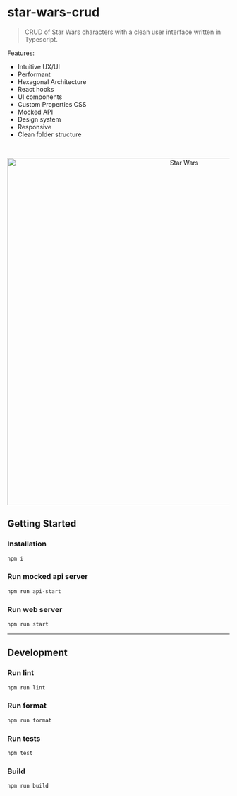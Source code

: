 # star-wars-crud

> CRUD of Star Wars characters with a clean user interface written in Typescript.

Features:

- Intuitive UX/UI
- Performant
- Hexagonal Architecture
- React hooks
- UI components
- Custom Properties CSS
- Mocked API
- Design system
- Responsive
- Clean folder structure

<br/>
<p align="center">
    <img width="786" alt="Star Wars" src="https://user-images.githubusercontent.com/1263588/105107146-b826d600-5ab7-11eb-9cb0-46edf8d91317.gif">
</p>


## Getting Started

### Installation

```sh
npm i
```

### Run mocked api server

```sh
npm run api-start
```

### Run web server

```sh
npm run start
```

---

## Development

### Run lint

```sh
npm run lint
```

### Run format

```sh
npm run format
```

### Run tests

```sh
npm test
```

### Build

```sh
npm run build
```
